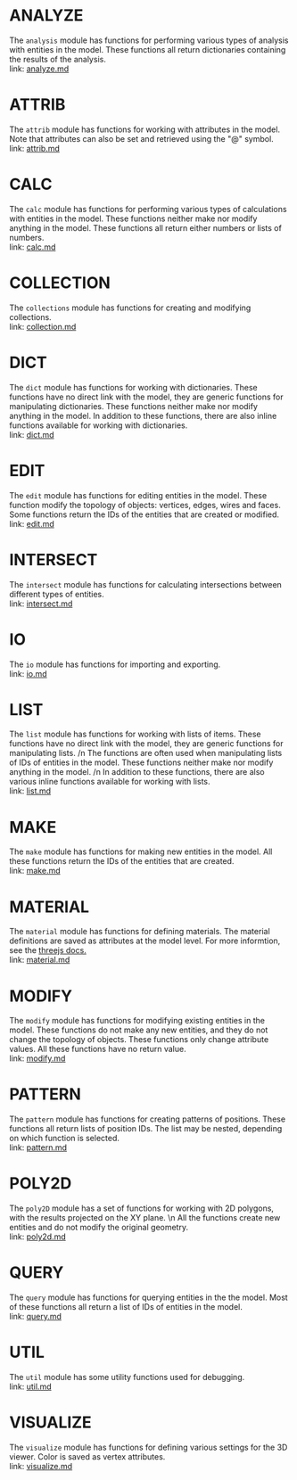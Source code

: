 # ANALYZE  
The `analysis` module has functions for performing various types of analysis with entities in
the model. These functions all return dictionaries containing the results of the analysis.  
link: [analyze.md](analyze.md)  
  
  
# ATTRIB  
The `attrib` module has functions for working with attributes in the model.
Note that attributes can also be set and retrieved using the "@" symbol.  
link: [attrib.md](attrib.md)  
  
  
# CALC  
The `calc` module has functions for performing various types of calculations with entities in the model.
These functions neither make nor modify anything in the model.
These functions all return either numbers or lists of numbers.  
link: [calc.md](calc.md)  
  
  
# COLLECTION  
The `collections` module has functions for creating and modifying collections.  
link: [collection.md](collection.md)  
  
  
# DICT  
The `dict` module has functions for working with dictionaries.
These functions have no direct link with the model, they are generic functions for manipulating dictionaries.
These functions neither make nor modify anything in the model.
In addition to these functions, there are also inline functions available for working with dictionaries.  
link: [dict.md](dict.md)  
  
  
# EDIT  
The `edit` module has functions for editing entities in the model.
These function modify the topology of objects: vertices, edges, wires and faces.
Some functions return the IDs of the entities that are created or modified.  
link: [edit.md](edit.md)  
  
  
# INTERSECT  
The `intersect` module has functions for calculating intersections between different types of entities.  
link: [intersect.md](intersect.md)  
  
  
# IO  
The `io` module has functions for importing and exporting.  
link: [io.md](io.md)  
  
  
# LIST  
The `list` module has functions for working with lists of items.
These functions have no direct link with the model, they are generic functions for manipulating lists.
/n
The functions are often used when manipulating lists of IDs of entities in the model.
These functions neither make nor modify anything in the model.
/n
In addition to these functions, there are also various inline functions available for working with lists.  
link: [list.md](list.md)  
  
  
# MAKE  
The `make` module has functions for making new entities in the model.
All these functions return the IDs of the entities that are created.  
link: [make.md](make.md)  
  
  
# MATERIAL  
The `material` module has functions for defining materials.
The material definitions are saved as attributes at the model level.
For more informtion, see the <a href="https://threejs.org/" target="_blank">threejs docs.</a>  
link: [material.md](material.md)  
  
  
# MODIFY  
The `modify` module has functions for modifying existing entities in the model.
These functions do not make any new entities, and they do not change the topology of objects.
These functions only change attribute values.
All these functions have no return value.  
link: [modify.md](modify.md)  
  
  
# PATTERN  
The `pattern` module has functions for creating patterns of positions.
These functions all return lists of position IDs.
The list may be nested, depending on which function is selected.  
link: [pattern.md](pattern.md)  
  
  
# POLY2D  
The `poly2D` module has a set of functions for working with 2D polygons, with the results
projected on the XY plane.
\n
All the functions create new entities and do not modify the original geometry.  
link: [poly2d.md](poly2d.md)  
  
  
# QUERY  
The `query` module has functions for querying entities in the the model.
Most of these functions all return a list of IDs of entities in the model.  
link: [query.md](query.md)  
  
  
# UTIL  
The `util` module has some utility functions used for debugging.  
link: [util.md](util.md)  
  
  
# VISUALIZE  
The `visualize` module has functions for defining various settings for the 3D viewer.
Color is saved as vertex attributes.  
link: [visualize.md](visualize.md)  
  
  
